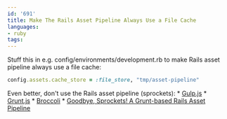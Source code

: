 ```yaml
---
id: '691'
title: Make The Rails Asset Pipeline Always Use a File Cache
languages:
- ruby
tags:
---
```

Stuff this in e.g. config/environments/development.rb to make Rails asset pipeline always use a file cache:


```ruby
config.assets.cache_store = :file_store, "tmp/asset-pipeline"
```
    

Even better, don't use the Rails asset pipeline (sprockets):
\* [Gulp.js](http://gulpjs.com/)
\* [Grunt.js](http://gruntjs.com/)
\* [Broccoli](https://www.npmjs.org/package/broccoli)
\* [Goodbye, Sprockets! A Grunt-based Rails Asset Pipeline
](http://blog.pedago.com/2014/01/21/goodbye-sprockets-a-grunt-based-rails-asset-pipeline/)

